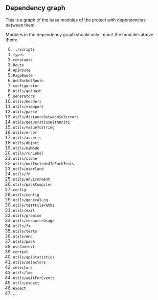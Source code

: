 ## Dependency graph

This is a graph of the base modules of the project with dependencies between them.

Modules in the dependency graph should only import the modules above them:

0. `../scripts`
1. `types`
2. `constants`
3. `Route`
4. `ApiRoute`
5. `PageRoute`
6. `WebSocketRoute`
7. `configurator`
8. `utils/getHash`
9. `generators`
10. `utils/headers`
11. `utils/viewport`
12. `utils/parse`
13. `utils/distanceBetweenSelectors`
14. `utils/getDurationWithUnits`
15. `utils/valueToString`
16. `utils/error`
17. `utils/asserts`
18. `utils/object`
19. `utils/uiMode`
20. `utils/runLabel`
21. `utils/clone`
22. `utils/notIncludedInPackTests`
23. `utils/userland`
24. `utils/fn`
25. `utils/environment`
26. `utils/packCompiler`
27. `config`
28. `utils/config`
29. `utils/generalLog`
30. `utils/testFilePaths`
31. `utils/exit`
32. `utils/promise`
33. `utils/resourceUsage`
34. `utils/fs`
35. `utils/tests`
36. `utils/end`
37. `utils/pack`
38. `useContext`
39. `context`
40. `utils/apiStatistics`
41. `utils/selectors`
42. `selectors`
43. `utils/log`
44. `utils/waitForEvents`
45. `utils/expect`
46. `expect`
47. ...
